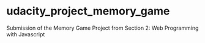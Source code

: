 # udacity_project_memory_game
Submission of the Memory Game Project from Section 2: Web Programming with Javascript
